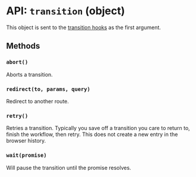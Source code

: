 API: `transition` (object)
==========================

This object is sent to the [transition hooks][transition-hooks] as the
first argument.

Methods
-------

### `abort()`

Aborts a transition.

### `redirect(to, params, query)`

Redirect to another route.

### `retry()`

Retries a transition. Typically you save off a transition you care to
return to, finish the workflow, then retry. This does not create a new
entry in the browser history.

### `wait(promise)`

Will pause the transition until the promise resolves.

  [transition-hooks]:/docs/api/elements/RouteHandler.md#static-lifecycle-methods

